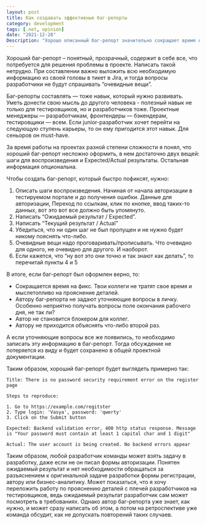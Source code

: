 ```yaml
---
layout: post
title: Как создавать эффективные баг-репорты
category: development
tags: [.net, opinion]
date: "2021-12-28"
Description: "Хорошо описанный баг-репорт значительно сокращает время на поиск решения. А вот о том, как написать такой баг-репорт, я напишу в этой статье"
---
```


Хороший баг-репорт – понятный, прозрачный, содержит в себе все, что потребуется для решения проблемы в проекте. Написать такой нетрудно. При составлении важно выложить всю необходимую информацию из своей головы в тикет в Jira, и тогда вопросы разработчики не будут спрашивать “очевидные вещи”.

Баг-репорты составлять — тоже навык, который нужно развивать. Уметь донести свою мысль до другого человека - полезный навык не только для тестировщиков, но и разработчиков тоже. Проектные менеджеры — разработчикам, фронтендеры — бэкендерам, тестировщики — всем. Если junior-разработчик хочет перейти на следующую ступень карьеры, то он ему пригодится этот навык. Для сеньоров он must-have.

За время работы на проектах разной степени сложности я понял, что хороший баг-репорт несложно оформить, в нем достаточно двух вещей: шаги для воспроизведения и Expected/Actual результаты. Остальная информация опциональна.

Чтобы создать баг-репорт, который быстро пофиксят, нужно:

1. Описать шаги воспроизведения. Начиная от начала авторизации в тестируемом портале и до получения ошибки. Данные для авторизации, Переход по ссылкам, клик по кнопке, ввод таких-то данных, вот это вот все должно быть упомянуто.
2. Написать “Ожидаемый результат / Expected”.
3. Написать “Текущий результат / Actual”
4. Убедиться, что ни один шаг не был пропущен и не нужно будет никому пояснять что-либо.
5. Очевидные вещи надо проговаривать/прописывать. Что очевидно для одного, не очевидно для другого. И наоборот.
6. Если кажется, что “ну вот это они точно и так знают как делать”, то перечитай пункты 4 и 5

В итоге, если баг-репорт был оформлен верно, то:

* Сокращается время на фикс. Твои коллеги не тратят свое время и мыслетопливо на прояснение деталей.
* Автору баг-репорта не задают уточняющие вопросы в личку. Особенно неприятно получать вопросы поле окончания рабочего дня, не так ли?
* Автор не становится блокером для коллег.
* Автору не приходится объяснять что-либо второй раз.

А если уточняющие вопросы все же появились, то необходимо записать эту информацию в баг-репорт. Тогда обсуждение не потеряется из виду и будет сохранено в общей проектной документации.

Таким образом, хороший баг-репорт будет выглядеть примерно так:

```
Title: There is no password security requirement error on the register page

Steps to reproduce:

1. Go to https://example.com/regitster
2. Type login: 'Vasya', password: 'qwerty'
3. Click on the Submit button

Expected: Backend validation error, 400 http status response. Message is "Your password must contain at least 1 capital char and 1 digit"

Actual: The user account is being created. No backend errors appear
```

Таким образом, любой разработчик команды может взять задачу в разработку, даже если не он писал формы авторизации. Понятен ожидаемый результат и нет необходимости обращаться за разъяснением к оригинальной задаче разработки формы регистрации, автору или бизнес-аналитику. Может показаться, что я хочу переложить работу по прояснению деталей с плечей разработчиков на тестировщиков, ведь ожидаемый результат разработчик сам может посмотреть в требованиях. Однако автор баг-репорта уже знает, как нужно, и может сразу написать об этом, а потом на ретроспективе уже команда обсудит, как не допускать повторений таких случаев.
